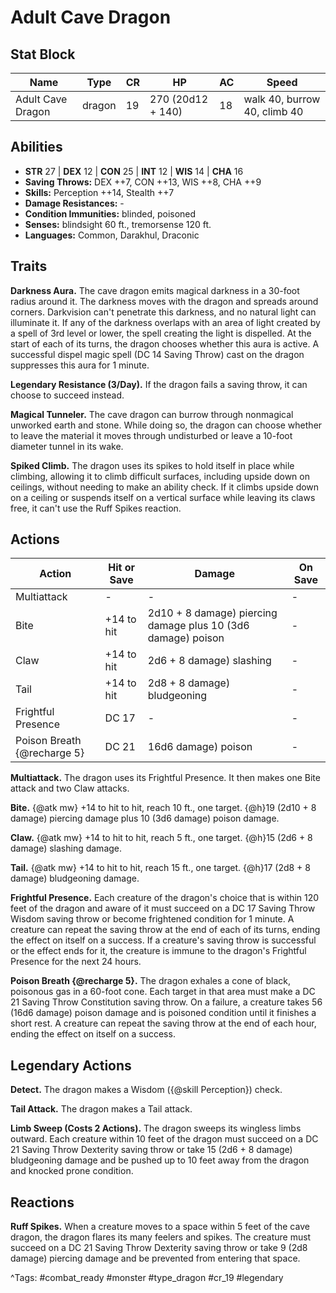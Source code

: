# Adult Cave Dragon

## Stat Block

| Name | Type | CR | HP | AC | Speed |
|------|------|----|----|----|-------|
| Adult Cave Dragon | dragon | 19 | 270 (20d12 + 140) | 18 | walk 40, burrow 40, climb 40 |

## Abilities

- **STR** 27 | **DEX** 12 | **CON** 25 | **INT** 12 | **WIS** 14 | **CHA** 16
- **Saving Throws:** DEX ++7, CON ++13, WIS ++8, CHA ++9  
- **Skills:** Perception ++14, Stealth ++7  
- **Damage Resistances:** -  
- **Condition Immunities:** blinded, poisoned  
- **Senses:** blindsight 60 ft., tremorsense 120 ft.  
- **Languages:** Common, Darakhul, Draconic

## Traits

**Darkness Aura.** The cave dragon emits magical darkness in a 30-foot radius around it. The darkness moves with the dragon and spreads around corners. Darkvision can't penetrate this darkness, and no natural light can illuminate it. If any of the darkness overlaps with an area of light created by a spell of 3rd level or lower, the spell creating the light is dispelled. At the start of each of its turns, the dragon chooses whether this aura is active. A successful dispel magic spell (DC 14 Saving Throw) cast on the dragon suppresses this aura for 1 minute.

**Legendary Resistance (3/Day).** If the dragon fails a saving throw, it can choose to succeed instead.

**Magical Tunneler.** The cave dragon can burrow through nonmagical unworked earth and stone. While doing so, the dragon can choose whether to leave the material it moves through undisturbed or leave a 10-foot diameter tunnel in its wake.

**Spiked Climb.** The dragon uses its spikes to hold itself in place while climbing, allowing it to climb difficult surfaces, including upside down on ceilings, without needing to make an ability check. If it climbs upside down on a ceiling or suspends itself on a vertical surface while leaving its claws free, it can't use the Ruff Spikes reaction.


## Actions

| Action | Hit or Save | Damage | On Save |
|--------|--------------|--------|----------|
| Multiattack | - | - | - |
| Bite | +14 to hit | 2d10 + 8 damage) piercing damage plus 10 (3d6 damage) poison | - |
| Claw | +14 to hit | 2d6 + 8 damage) slashing | - |
| Tail | +14 to hit | 2d8 + 8 damage) bludgeoning | - |
| Frightful Presence | DC 17 | - | - |
| Poison Breath {@recharge 5} | DC 21 | 16d6 damage) poison | - |

**Multiattack.** The dragon uses its Frightful Presence. It then makes one Bite attack and two Claw attacks.

**Bite.** {@atk mw} +14 to hit to hit, reach 10 ft., one target. {@h}19 (2d10 + 8 damage) piercing damage plus 10 (3d6 damage) poison damage.

**Claw.** {@atk mw} +14 to hit to hit, reach 5 ft., one target. {@h}15 (2d6 + 8 damage) slashing damage.

**Tail.** {@atk mw} +14 to hit to hit, reach 15 ft., one target. {@h}17 (2d8 + 8 damage) bludgeoning damage.

**Frightful Presence.** Each creature of the dragon's choice that is within 120 feet of the dragon and aware of it must succeed on a DC 17 Saving Throw Wisdom saving throw or become frightened condition for 1 minute. A creature can repeat the saving throw at the end of each of its turns, ending the effect on itself on a success. If a creature's saving throw is successful or the effect ends for it, the creature is immune to the dragon's Frightful Presence for the next 24 hours.

**Poison Breath {@recharge 5}.** The dragon exhales a cone of black, poisonous gas in a 60-foot cone. Each target in that area must make a DC 21 Saving Throw Constitution saving throw. On a failure, a creature takes 56 (16d6 damage) poison damage and is poisoned condition until it finishes a short rest. A creature can repeat the saving throw at the end of each hour, ending the effect on itself on a success.

## Legendary Actions

**Detect.** The dragon makes a Wisdom ({@skill Perception}) check.

**Tail Attack.** The dragon makes a Tail attack.

**Limb Sweep (Costs 2 Actions).** The dragon sweeps its wingless limbs outward. Each creature within 10 feet of the dragon must succeed on a DC 21 Saving Throw Dexterity saving throw or take 15 (2d6 + 8 damage) bludgeoning damage and be pushed up to 10 feet away from the dragon and knocked prone condition.


## Reactions

**Ruff Spikes.** When a creature moves to a space within 5 feet of the cave dragon, the dragon flares its many feelers and spikes. The creature must succeed on a DC 21 Saving Throw Dexterity saving throw or take 9 (2d8 damage) piercing damage and be prevented from entering that space.



^Tags: #combat_ready #monster #type_dragon #cr_19 #legendary